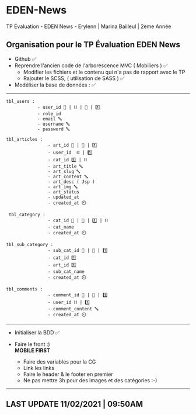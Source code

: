 # EDEN-News
TP Évaluation - EDEN News - Erylenn | Marina Bailleul | 2ème Année

## Organisation pour le TP Évaluation EDEN News

- Github ✅
- Reprendre l'ancien code de l'arborescence MVC ( Mobiliers ) ✅
    - Modifier les fichiers et le contenu qui n'a pas de rapport avec le TP
    - Rajouter le SCSS, ( utilisation de SASS ) ✅
- Modéliser la base de données : ✅
____________________________________________________________________________________________________________

    tbl_users : 
                - user_id 🔑 | ⛓ | 🔧 | 1️⃣
                - role_id
                - email 🔤
                - username 🔤
                - password 🔤 

    tbl_articles :
                    - art_id 🔑 | 🔧 | 1️⃣
                    - user_id  ⛓ | 1️⃣ 
                    - cat_id 1️⃣ | ⛓
                    - art_title 🔤
                    - art_slug 🔤
                    - art_content 🔤
                    - art_desc ( Jsp )
                    - art_img 🔤
                    - art_status
                    - updated_at
                    - created_at ⏲️
    
     tbl_category :
                    - cat_id 🔑 | 🔧 | 1️⃣ | ⛓
                    - cat_name
                    - created_at ⏲️

    tbl_sub_category :
                    - sub_cat_id 🔑 | 🔧 | 1️⃣
                    - cat_id 1️⃣
                    - art_id 1️⃣
                    - sub_cat_name
                    - created_at ⏲️

    tbl_comments :
                    - comment_id 🔑 | 🔧 | 1️⃣
                    - user_id ⛓ | 1️⃣
                    - comment_content 🔤
                    - created_at ⏲️
            
____________________________________________________________________________________________________________
                                                                                                            
- Initialiser la BDD ✅                                                                                       
- Faire le front :)                                                                                         
        __MOBILE FIRST__                                                                                    
                                                                                                            
    - Faire des variables pour la CG                                                                        
    - Link les links                                                                                        
    - Faire le header & le footer en premier                                                                
    - Ne pas mettre 3h pour des images et des catégories :-)                                                
                                                                                                            
____________________________________________________________________________________________________________

## LAST UPDATE 11/02/2021 | 09:50AM
